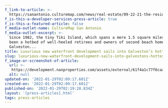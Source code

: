 ```yaml
---
f_link-to-article: >-
  https://sanantonio.culturemap.com/news/real-estate/09-22-21-the-residences-at-tiki-island-galveston-for-sale-nan-properties-sa/
f_is-this-a-developer-services-press-article: true
f_is-this-a-featured-article: false
f_media-outlet-name: CultureMap San Antonio
f_media-outlet-excerpt: >-
  Since 1982, the tiny Tiki Island, which spans a mere 1.5 square miles, has
  been a hotbed of well-heeled retirees and owners of second beach homes in
  Galveston...
title: Luxurious new waterfront development sails into Galveston’s hottest island
slug: luxurious-new-waterfront-development-sails-into-galvestons-hottest-island
f_image-or-screenshot-of-article:
  url: >-
   https://development.nanproperties.com/assets/external/61f4a1c77f6caa3ba6820517_screen20shot202022-01-2120at2010.04.08%20AM.png
  alt: null
updated-on: '2022-01-29T02:09:17.601Z'
created-on: '2022-01-29T02:09:17.601Z'
published-on: '2022-01-29T02:19:28.834Z'
layout: '[press-articles].html'
tags: press-articles
---
```



